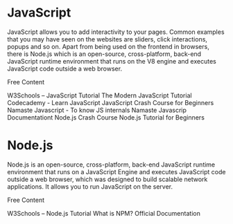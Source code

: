 <DedicatedRoadmap
  href='/javascript'
  title='JavaScript Roadmap'
  description='Click to check the detailed JavaScript Roadmap.'
/>

# JavaScript

JavaScript allows you to add interactivity to your pages. Common examples that you may have seen on the websites are sliders, click interactions, popups and so on. Apart from being used on the frontend in browsers, there is Node.js which is an open-source, cross-platform, back-end JavaScript runtime environment that runs on the V8 engine and executes JavaScript code outside a web browser.

<ResourceGroupTitle>Free Content</ResourceGroupTitle>

<BadgeLink badgeText='Read' colorScheme="yellow" href='https://www.w3schools.com/js/'>W3Schools – JavaScript Tutorial</BadgeLink>
<BadgeLink badgeText='Read' colorScheme="yellow" href='https://javascript.info/'>The Modern JavaScript Tutorial</BadgeLink>
<BadgeLink badgeText='Course' colorScheme='green' href='https://www.codecademy.com/learn/introduction-to-javascript'>Codecademy - Learn JavaScript</BadgeLink>
<BadgeLink badgeText='Watch' href='https://youtu.be/hdI2bqOjy3c'>JavaScript Crash Course for Beginners</BadgeLink>
<BadgeLink badgeText='Course' href='https://youtube.com/playlist?list=PLlasXeu85E9cQ32gLCvAvr9vNaUccPVNP'>Namaste Javascript - To know JS internals</BadgeLink>
<BadgeLink badgeText='Read' href='https://sivanaikk.github.io/namaste-javascript/'>Namaste Javascrip Documentationt</BadgeLink>
<BadgeLink badgeText='Watch' href='https://www.youtube.com/watch?v=fBNz5xF-Kx4'>Node.js Crash Course</BadgeLink>
<BadgeLink badgeText='Watch' href='https://www.youtube.com/watch?v=TlB_eWDSMt4'>Node.js Tutorial for Beginners</BadgeLink>

<DedicatedRoadmap
  href='/nodejs'
  title='Node.js Roadmap'
  description='Click to check the detailed Node.js Roadmap.'
/>

# Node.js

Node.js is an open-source, cross-platform, back-end JavaScript runtime environment that runs on a JavaScript Engine and executes JavaScript code outside a web browser, which was designed to build scalable network applications. It allows you to run JavaScript on the server.

<ResourceGroupTitle>Free Content</ResourceGroupTitle>

<BadgeLink badgeText='Read' colorScheme="yellow" href='https://www.w3schools.com/nodejs/'>W3Schools – Node.js Tutorial</BadgeLink>
<BadgeLink badgeText='Read' colorScheme="yellow" href='https://www.w3schools.com/nodejs/nodejs_npm.asp'>What is NPM?</BadgeLink>
<BadgeLink badgeText='Read' colorScheme="yellow" href='https://nodejs.dev/en/learn/'>Official Documentation</BadgeLink>   